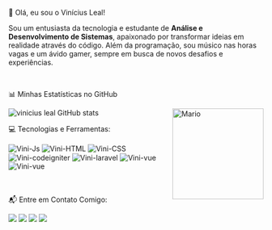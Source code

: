 
👋 Olá, eu sou o Vinícius Leal!
<p align="left">
Sou um entusiasta da tecnologia e estudante de <strong>Análise e Desenvolvimento de Sistemas</strong>, apaixonado por transformar ideias em realidade através do código. Além da programação, sou músico nas horas vagas e um ávido gamer, sempre em busca de novos desafios e experiências.
</p>
<br>

📊 Minhas Estatísticas no GitHub

![vinicius leal GitHub stats](https://github-readme-stats.vercel.app/api?username=viniciusl17&show_icons=true&theme=merko)
<img height="180em" align="right" alt="Mario" src="https://mir-s3-cdn-cf.behance.net/project_modules/max_1200/22b22287602523.5dbd29081561d.gif">

💻 Tecnologias e Ferramentas:
<div style="display: inline_block">
  <img align="center" alt="Vini-Js" src="https://img.shields.io/badge/javascript-%23323330.svg?style=for-the-badge&logo=javascript&logoColor=%23F7DF1E">
  <img align="center" alt="Vini-HTML" src="https://img.shields.io/badge/html5-%23E34F26.svg?style=for-the-badge&logo=html5&logoColor=white">
  <img align="center" alt="Vini-CSS" src="https://img.shields.io/badge/css3-%231572B6.svg?style=for-the-badge&logo=css3&logoColor=white">
  <img align="center" alt="Vini-codeigniter" src="https://img.shields.io/badge/CodeIgniter-%23EF4223.svg?style=for-the-badge&logo=codeIgniter&logoColor=white">  
  <img align="center" alt="Vini-laravel" src="https://img.shields.io/badge/laravel-%23FF2D20.svg?style=for-the-badge&logo=laravel&logoColor=white">
  <img align="center" alt="Vini-vue" src="https://img.shields.io/badge/vuejs-%2335495e.svg?style=for-the-badge&logo=vuedotjs&logoColor=%234FC08D">  
  <img align="center" alt="Vini-vue" src="https://img.shields.io/badge/python-3670A0?style=for-the-badge&logo=python&logoColor=ffdd54">  
  
</div><br>  

 <br> 

 📬 Entre em Contato Comigo:
<div>
  <a href="https://instagram.com/vini_leal17/" target="_blank"><img src="https://img.shields.io/badge/-Instagram-%23E4405F?style=for-the-badge&logo=instagram&logoColor=white" target="_blank"></a> 	
 <a href="https://discord.gg/ViniLeal17#6972" target="_blank"><img src="https://img.shields.io/badge/Discord-7289DA?style=for-the-badge&logo=discord&logoColor=white" target="_blank"></a> 
  <a href = "mailto:viniciusleal.lc@gmail.com"><img src="https://img.shields.io/badge/-Gmail-%23333?style=for-the-badge&logo=gmail&logoColor=white" target="_blank"></a>
  <a href="https://www.linkedin.com/in/viniciuleal17/" target="_blank"><img src="https://img.shields.io/badge/-LinkedIn-%230077B5?style=for-the-badge&logo=linkedin&logoColor=white" target="_blank"></a>  
</div>
